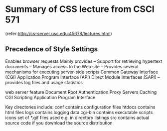 # Summary of CSS lecture from CSCI 571 
(refer:http://cs-server.usc.edu:45678/lectures.html)

## Precedence of Style Settings

Enables browser requests
 Mainly provides
–	Support for retrieving hypertext documents
–	Manages access to the Web site
–	Provides several mechanisms for executing server-side scripts
Common Gateway Interface (CGI)
Application Program Interface (API)
Direct Module Interfaces (SAPI)
–	provides log files and usage statistics


web server feature
Document Root
Authentication
Proxy Servers
Caching
CGI Scripting
Application Program Interface

Key directories include:
conf		contains configuration files
htdocs		contains html files
logs	 	contains logging data
cgi-bin 	contains executable scripts
icons		set of *.gif files used e.g. in 			directory listings
src		contains actual source code if 			you download the source 				distribution
